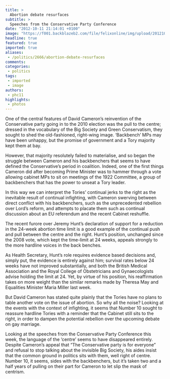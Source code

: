 ```yaml
---
title: >
  Abortion debate resurfaces
subtitle: >
  Speeches from the Conservative Party Conference
date: "2012-10-11 21:14:01 +0100"
image: "https://f001.backblazeb2.com/file/felixonline/img/upload/201210112212-csw09-jeremy-hunt-011.jpg"
headline: true
featured: true
imported: true
aliases:
 - /politics/2666/abortion-debate-resurfaces
comments:
categories:
 - politics
tags:
 - imported
 - image
authors:
 - phc11
highlights:
 - photos
---
```


One of the central features of David Cameron’s reinvention of the Conservative party going in to the 2010 election was the pull to the centre; dressed in the vocabulary of the Big Society and Green Conservatism, they sought to shed the old-fashioned, right-wing image. ‘Backbench’ MPs may have been unhappy, but the promise of government and a Tory majority kept them at bay.

However, that majority resolutely failed to materialise, and so began the struggle between Cameron and his backbenchers that seems to have defined the Conservative’s period in coalition. Indeed, one of the first things Cameron did after becoming Prime Minister was to hammer through a vote allowing cabinet MPs to sit on meetings of the 1922 Committee, a group of backbenchers that has the power to unseat a Tory leader.

In this way we can interpret the Tories’ continual jerks to the right as the inevitable result of continual infighting, with Cameron swerving between direct conflict with his backbenchers, such as the unprecedented rebellion over Lord’s reform, and attempts to placate them such as continual discussion about an EU referendum and the recent Cabinet reshuffle.

The recent furore over Jeremy Hunt’s declaration of support for a reduction in the 24-week abortion time limit is a good example of the continual push and pull between the centre and the right. Hunt’s position, unchanged since the 2008 vote, which kept the time-limit at 24 weeks, appeals strongly to the more hardline voices in the back benches.

As Health Secretary, Hunt’s role requires evidence based decisions and, simply put, the evidence is entirely against him; survival rates below 24 weeks have not improved substantially, and both the British Medical Association and the Royal College of Obstetricians and Gynaecologists advise holding the limit at 24. Yet, by virtue of his position, his reaffirmation takes on more weight than the similar remarks made by Theresa May and Equalities Minister Maria Miller last week.

But David Cameron has stated quite plainly that the Tories have no plans to table another vote on the issue of abortion. So why all the noise? Looking at the events with the context of infighting, it seems that Number 10 sought to reassure hardline Tories with a reminder that the Cabinet still sits to the right, in order to dampen the potential rebellion over the upcoming debate on gay marriage.

Looking at the speeches from the Conservative Party Conference this week, the language of the ‘centre’ seems to have disappeared entirely. Despite Cameron’s appeal that “The Conservative party is for everyone” and refusal to stop talking about the invisible Big Society, his aides insist that the common ground in politics sits with them, well right of centre. Number 10, it seems, sides with the backbenchers, but it’s taken two and a half years of pulling on their part for Cameron to let slip the mask of centrism.
